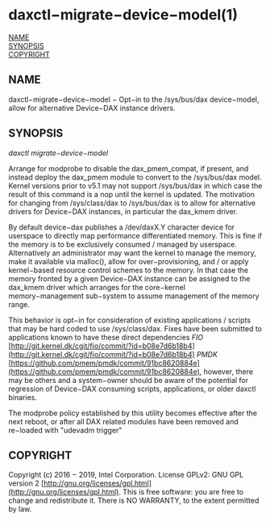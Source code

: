 # daxctl−migrate−device−model\(1\)

[NAME](daxctl-migrate-device-model.md#name)  
[SYNOPSIS](daxctl-migrate-device-model.md#synopsis)  
[COPYRIGHT](daxctl-migrate-device-model.md#copyright)

## NAME

daxctl−migrate−device−model − Opt−in to the /sys/bus/dax device−model, allow for alternative Device−DAX instance drivers.

## SYNOPSIS

_daxctl migrate−device−model_

Arrange for modprobe to disable the dax\_pmem\_compat, if present, and instead deploy the dax\_pmem module to convert to the /sys/bus/dax model. Kernel versions prior to v5.1 may not support /sys/bus/dax in which case the result of this command is a nop until the kernel is updated. The motivation for changing from /sys/class/dax to /sys/bus/dax is to allow for alternative drivers for Device−DAX instances, in particular the dax\_kmem driver.

By default device−dax publishes a /dev/daxX.Y character device for userspace to directly map performance differentiated memory. This is fine if the memory is to be exclusively consumed / managed by userspace. Alternatively an administrator may want the kernel to manage the memory, make it available via malloc\(\), allow for over−provisioning, and / or apply kernel−based resource control schemes to the memory. In that case the memory fronted by a given Device−DAX instance can be assigned to the dax\_kmem driver which arranges for the core−kernel memory−management sub−system to assume management of the memory range.

This behavior is opt−in for consideration of existing applications / scripts that may be hard coded to use /sys/class/dax. Fixes have been submitted to applications known to have these direct dependencies _FIO_ [http://git.kernel.dk/cgit/fio/commit/?id=b08e7d6b18b4](http://git.kernel.dk/cgit/fio/commit/?id=b08e7d6b18b4) _PMDK_ [https://github.com/pmem/pmdk/commit/91bc8620884e](https://github.com/pmem/pmdk/commit/91bc8620884e), however, there may be others and a system−owner should be aware of the potential for regression of Device−DAX consuming scripts, applications, or older daxctl binaries.

The modprobe policy established by this utility becomes effective after the next reboot, or after all DAX related modules have been removed and re−loaded with "udevadm trigger"

## COPYRIGHT

Copyright \(c\) 2016 − 2019, Intel Corporation. License GPLv2: GNU GPL version 2 [http://gnu.org/licenses/gpl.html](http://gnu.org/licenses/gpl.html). This is free software: you are free to change and redistribute it. There is NO WARRANTY, to the extent permitted by law.


